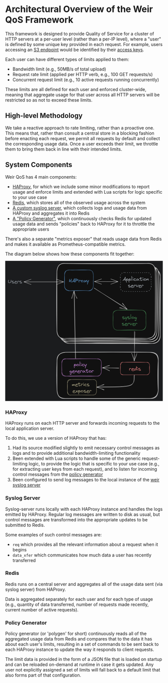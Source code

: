 # Architectural Overview of the Weir QoS Framework

This framework is designed to provide Quality of Service for a cluster of HTTP
servers at a per-user level (rather than a per-IP level), where a "user" is defined by some unique key provided in each request.
For example, users accessing an [S3 endpoint](https://docs.aws.amazon.com/AmazonS3/latest/userguide/Welcome.html)
would be identified by their [access keys](https://docs.aws.amazon.com/IAM/latest/UserGuide/security-creds.html).

Each user can have different types of limits applied to them:

- Bandwidth limit (e.g., 50MB/s of total upload)
- Request rate limit (applied per HTTP verb, e.g., 100 GET requests/s)
- Concurrent request limit (e.g., 10 active requests running concurrently)

These limits are all defined for each user and enforced cluster-wide, meaning that
aggregate usage for that user across all HTTP servers will be restricted so as not to exceed
these limits.

## High-level Methodology

We take a reactive approach to rate limiting, rather than a proactive one.
This means that, rather than consult a central store in a blocking fashion before enacting each request,
we permit all requests by default and collect the corresponding usage data. Once a user exceeds their limit,
we throttle them to bring them back in line with their intended limits.

## System Components

Weir QoS has 4 main components:

- [HAProxy](https://www.haproxy.org/), for which we include some minor modifications to report usage and enforce limits and extended with Lua scripts for logic specific to your use case
- [Redis](https://redis.io/), which stores all of the observed usage across the system
- [A custom syslog server](#syslog-server), which collects logs and usage data from HAProxy and aggregates it into Redis
- [A "Policy Generator"](#policy-generator), which continuously checks Redis for updated usage data and sends "policies" back to HAProxy for it to throttle the appropriate users

There's also a separate "metrics exposer" that reads usage data from Redis and makes it available as Prometheus-compatible metrics.

The diagram below shows how these components fit together:

![High Level Architecture](QoS_OverviewArch.png)

### HAProxy

HAProxy runs on each HTTP server and forwards incoming requests to the local application server.

To do this, we use a version of HAProxy that has:

1. Had its source modified slightly to emit necessary control messages as logs and to provide additional bandwidth-limiting functionality
1. Been extended with Lua scripts to handle some of the generic request-limiting logic, to provide the logic that is specific to your use case (e.g., for extracting user keys from each request), and to listen for incoming control messages from the [policy generator](#policy-generator)
1. Been configured to send log messages to the local instance of the [weir syslog server](#syslog-server)

### Syslog Server

Syslog-server runs locally with each HAProxy instance and handles the logs emitted by HAProxy.
Regular log messages are written to disk as usual, but control messages are transformed into the appropriate updates to be submitted to Redis.

Some examples of such control messages are:

- `req` which provides all the relevant information about a request when it begins
- `data_xfer` which communicates how much data a user has recently transferred

### Redis

Redis runs on a central server and aggregates all of the usage data sent (via syslog server) from HAProxy.

Data is aggregated separately for each user and for each type of usage (e.g., quantity of data transferred, number of requests made recently, current number of active requests).

### Policy Generator

Policy generator (or 'polygen' for short) continuously reads all of the aggregated usage data from Redis and compares that to the data it has about each user's limits, resulting in a set of commands to be sent back to each HAProxy instance to update the way it responds to client requests.

The limit data is provided in the form of a JSON file that is loaded on startup and can be reloaded on-demand at runtime in case it gets updated. Any user not explicitly assigned a set of limits will fall back to a default limit that also forms part of that configuration.
